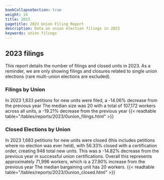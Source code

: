 ```yaml
---
bookCollapseSection: true
weight: 14
title: 2023
pagetitle: 2023 Union Filing Report
description: Data on union election filings in 2023
keywords: union filings
---
```


## 2023 filings

This report details the number of filings and closed units in 2023. As a reminder, we are only showing filings and closures related to single union elections (rare multi-union elections are excluded).

### Filings by Union
In 2023 1,833 petitions for new units were filed, a -14.06% decrease from the previous year The median size was 20 with a total of 107,172 workers across all units, a -19.21% decrease from the previous year
{{< readtable table="/tables/reports/2023/0union_filings.html" >}}

### Closed Elections by Union
In 2023 1,683 petitions for new units were closed (this includes petitions where no election was ever held), with 56.33% closed with a certification order, creating 948 total new units. This was a -14.82% decrease from the previous year in successful union certifications. Overall this represents approximately 71,996 workers, which is a 27.90% increase from the previous year The median bargaining unit has 20 workers.
{{< readtable table="/tables/reports/2023/0union_closed.html" >}}

